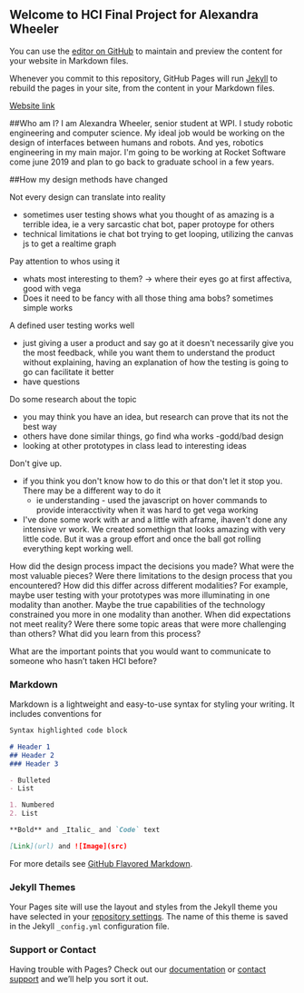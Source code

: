 ## Welcome to HCI Final Project for Alexandra Wheeler

You can use the [editor on GitHub](https://github.com/Wheeleral/HCIDesign/edit/master/index.md) to maintain and preview the content for your website in Markdown files.

Whenever you commit to this repository, GitHub Pages will run [Jekyll](https://jekyllrb.com/) to rebuild the pages in your site, from the content in your Markdown files.

[Website link](https://wheeleral.github.io/HCIDesign/)

##Who am I?
I am Alexandra Wheeler, senior student at WPI. I study robotic engineering and computer science. My ideal job would be working on the design of interfaces between humans and robots. And yes, robotics engineering in my main major. I'm going to be working at Rocket Software come june 2019 and plan to go back to graduate school in a few years. 


##How my design methods have changed

Not every design can translate into reality
  - sometimes user testing shows what you thought of as amazing is a terrible idea, ie a very sarcastic chat bot, paper protoype for others
  - technical limitations ie chat bot trying to get looping, utilizing the canvas js to get a realtime graph
  
Pay attention to whos using it
  - whats most interesting to them? -> where their eyes go at first affectiva, good with vega
  - Does it need to be fancy with all those thing ama bobs? sometimes simple works
  
 A defined user testing works well
 - just giving a user a product and say go at it doesn't necessarily give you the most feedback, while you want them to understand the product without explaining, having an explanation of how the testing is going to go can facilitate it better
 - have questions
 
 Do some research about the topic
 - you may think you have an idea, but research can prove that its not the best way
 - others have done similar things, go find wha works -godd/bad design
 - looking at other prototypes in class lead to interesting ideas
 
 Don't give up.
 - if you think you don't know how to do this or that don't let it stop you. There may be a different way to do it
    - ie understanding - used the javascript on hover commands to provide interacctivity when it was hard to get vega working
 - I've done some work with ar and a little with aframe, ihaven't done any intensive vr work. We created somethign that looks amazing with very little code. But it was a group effort and once the ball got rolling everything kept working well. 
 
 
 

How did the design process impact the decisions you made? 
What were the most valuable pieces? 
Were there limitations to the design process that you encountered?
How did this differ across different modalities? 
For example, maybe user testing with your prototypes was more illuminating in one modality than another. 
Maybe the true capabilities of the technology constrained you more in one modality than another.
When did expectations not meet reality?
Were there some topic areas that were more challenging than others? What did you learn from this process?


What are the important points that you would want to communicate to someone who hasn’t taken HCI before?


### Markdown

Markdown is a lightweight and easy-to-use syntax for styling your writing. It includes conventions for

```markdown
Syntax highlighted code block

# Header 1
## Header 2
### Header 3

- Bulleted
- List

1. Numbered
2. List

**Bold** and _Italic_ and `Code` text

[Link](url) and ![Image](src)
```

For more details see [GitHub Flavored Markdown](https://guides.github.com/features/mastering-markdown/).

### Jekyll Themes

Your Pages site will use the layout and styles from the Jekyll theme you have selected in your [repository settings](https://github.com/Wheeleral/HCIDesign/settings). The name of this theme is saved in the Jekyll `_config.yml` configuration file.

### Support or Contact

Having trouble with Pages? Check out our [documentation](https://help.github.com/categories/github-pages-basics/) or [contact support](https://github.com/contact) and we’ll help you sort it out.
